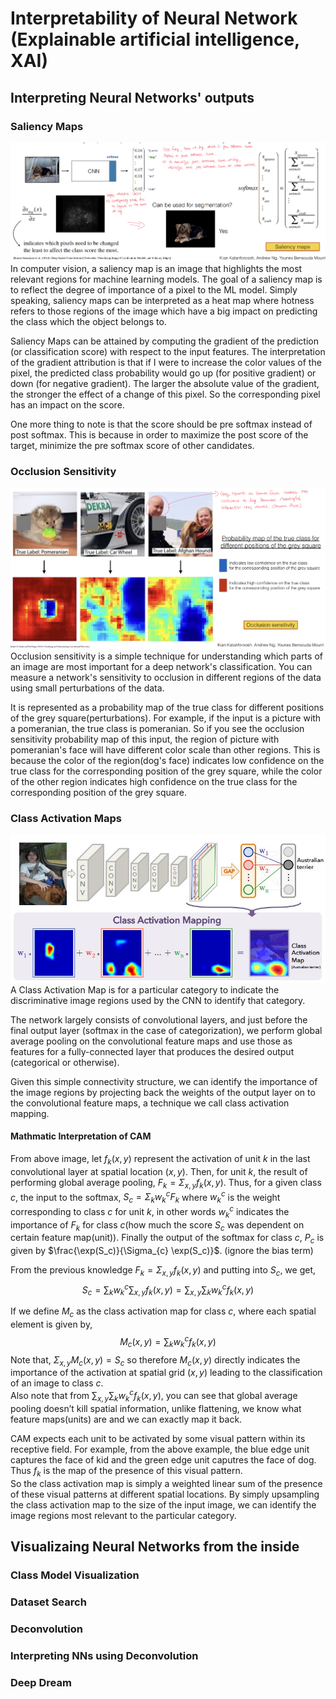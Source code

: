 # Interpretability of Neural Network (Explainable artificial intelligence, XAI)
## Interpreting Neural Networks' outputs
### Saliency Maps
![alt text](images/blog32_saliency_maps.png)
In computer vision, a saliency map is an image that highlights the most relevant regions for machine learning models. The goal of a saliency map is to reflect the degree of importance of a pixel to the ML model. Simply speaking, saliency maps can be interpreted as a heat map where hotness refers to those regions of the image which have a big impact on predicting the class which the object belongs to.  

Saliency Maps can be attained by computing the gradient of the prediction (or classification score) with respect to the input features. The interpretation of the gradient attribution is that if I were to increase the color values of the pixel, the predicted class probability would go up (for positive gradient) or down (for negative gradient). The larger the absolute value of the gradient, the stronger the effect of a change of this pixel. So the corresponding pixel has an impact on the score.

One more thing to note is that the score should be pre softmax instead of post softmax. This is because in order to maximize the post score of the target, minimize the pre softmax score of other candidates.

### Occlusion Sensitivity
![alt text](images/blog32_occlusion_sensitivity.png) 
Occlusion sensitivity is a simple technique for understanding which parts of an image are most important for a deep network's classification. You can measure a network's sensitivity to occlusion in different regions of the data using small perturbations of the data.  

It is represented as a probability map of the true class for different positions of the grey square(perturbations). For example, if the input is a picture with a pomeranian, the true class is pomeranian. So if you see the occlusion sensitivity probability map of this input, the region of picture with pomeranian's face will have different color scale than other regions. This is because the color of the region(dog's face) indicates low confidence on the true class for the corresponding position of the grey square, while the color of the other region indicates high confidence on the true class
for the corresponding position of the grey square.
### Class Activation Maps
![alt text](images/blog32_class_activation_map.png) 
A Class Activation Map is for a particular category to indicate the discriminative image regions used by the
CNN to identify that category.  

The network largely consists of convolutional layers, and just before the final output layer (softmax in the case of categorization), we perform global average pooling on the convolutional feature maps and use those as features for a fully-connected layer that produces the desired output (categorical or otherwise).

Given this simple connectivity structure, we can identify
the importance of the image regions by projecting back the
weights of the output layer on to the convolutional feature
maps, a technique we call class activation mapping.

#### Mathmatic Interpretation of CAM
From above image, let $f_k(x, y)$ represent the activation
of unit $k$ in the last convolutional layer at spatial location $(x, y)$. Then, for unit $k$, the result of performing global average pooling, $F_k = \Sigma_{x,y} f_k(x, y)$. Thus, for a given class $c$, the input to the softmax, $S_c = \Sigma_{k}w^{c}_k F_k$ where $w^{c}_k$
is the weight corresponding to class $c$ for unit $k$, in other words $w^{c}_k$ indicates the importance of $F_k$ for class $c$(how much the score $S_c$ was dependent on certain feature map(unit)). Finally the output of the softmax for class $c$, $P_c$ is given by $\frac{\exp(S_c)}{\Sigma_{c} \exp(S_c)}$. (ignore the bias term)  

From the previous knowledge $F_k = \Sigma_{x,y} f_k(x, y)$ and putting into $S_c$, we get,
$$
S_c = \sum_k w_k^c \sum_{x, y} f_k(x, y) = \sum_{x, y} \sum_k w_k^c f_k(x, y)
$$

If we define $M_c$ as the class activation map for class $c$, where
each spatial element is given by,
$$
M_c(x, y) = \sum_k w_k^c f_k(x, y)
$$
Note that, $\Sigma_{x,y} M_c(x, y) = S_c$ so therefore $M_c(x, y)$ directly indicates the importance of the activation at spatial grid $(x,y)$ leading to the classification of an image to class $c$.  
Also note that from $\sum_{x, y} \sum_k w_k^c f_k(x, y)$, you can see that global average pooling doesn’t kill spatial information, unlike flattening, we know what feature maps(units) are and we can exactly map it back.

CAM expects each unit to be activated by some visual pattern within its receptive field. For example, from the above example, the blue edge unit captures the face of kid and the green edge unit caputres the face of dog. Thus $f_k$ is the map of the presence of this visual pattern.  
So the class activation map is simply a weighted linear sum of the presence of these visual patterns at different spatial locations. By simply upsampling the class activation map to the size of the input image, we can identify the image regions most relevant to the particular category.

## Visualizaing Neural Networks from the inside
### Class Model Visualization
### Dataset Search
### Deconvolution
### Interpreting NNs using Deconvolution

### Deep Dream
